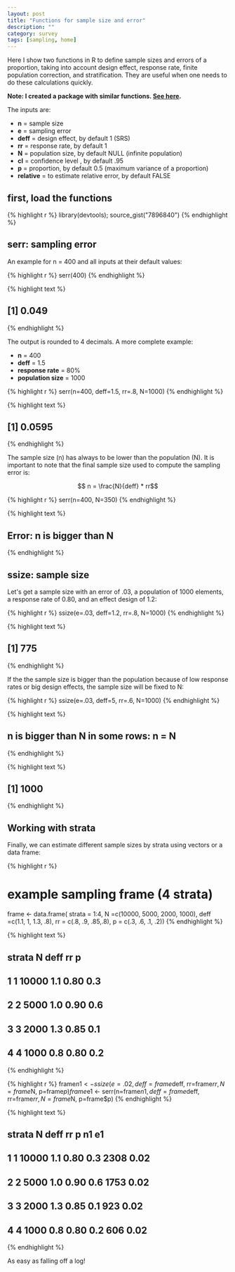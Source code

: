 ```yaml
---
layout: post
title: "Functions for sample size and error"
description: ""
category: survey
tags: [sampling, home]
---
```



Here I show two functions in R to define sample sizes and errors of a proportion, taking into account design effect, response rate, finite population correction, and stratification. They are useful when one needs to do these calculations quickly.

**Note: I created a package with similar functions. [See here](/survey/2015/09/30/sampler/).**

The inputs are: 

- **n** = sample size
- **e** = sampling error
- **deff** = design effect, by default 1 (SRS)
- **rr** = response rate, by default 1
- **N** = population size, by default NULL (infinite population)
- **cl** = confidence level , by default .95  
- **p** = proportion, by default 0.5 (maximum variance of a proportion)
- **relative** = to estimate relative error, by default FALSE

## first, load the functions




{% highlight r %}
library(devtools); source_gist("7896840")
{% endhighlight %}
 
## serr: sampling error

An example for n = 400 and all inputs at their default values: 


{% highlight r %}
serr(400)
{% endhighlight %}



{% highlight text %}
## [1] 0.049
{% endhighlight %}

The output is rounded to 4 decimals. A more complete example: 

- **n** = 400
- **deff** = 1.5
- **response rate** = 80%
- **population size** = 1000 


{% highlight r %}
serr(n=400, deff=1.5, rr=.8, N=1000)
{% endhighlight %}



{% highlight text %}
## [1] 0.0595
{% endhighlight %}

The sample size (n) has always to be lower than the population (N).  It is important to note that the final sample size used to compute the sampling error is: 

$$ n = \frac{N}{deff} * rr$$


{% highlight r %}
serr(n=400, N=350)
{% endhighlight %}



{% highlight text %}
## Error: n is bigger than N
{% endhighlight %}

## ssize: sample size
	
Let's get a sample size with an error of .03, a population of 1000 elements, a response rate of 0.80, and an effect design of 1.2: 


{% highlight r %}
ssize(e=.03, deff=1.2, rr=.8, N=1000)
{% endhighlight %}



{% highlight text %}
## [1] 775
{% endhighlight %}

If the the sample size is bigger than the population because of low response rates or big design effects, the sample size will be fixed to N: 


{% highlight r %}
ssize(e=.03, deff=5, rr=.6, N=1000)
{% endhighlight %}



{% highlight text %}
## n is bigger than N in some rows: n = N
{% endhighlight %}



{% highlight text %}
## [1] 1000
{% endhighlight %}

## Working with strata

Finally, we can estimate different sample sizes by strata using vectors or a data frame: 


{% highlight r %}
# example sampling frame (4 strata)
frame <- data.frame(
	strata = 1:4, 
	N =c(10000, 5000, 2000, 1000), 
	deff =c(1.1, 1, 1.3, .8), 
	rr = c(.8, .9, .85,.8),
	p = c(.3, .6, .1, .2))
{% endhighlight %}


{% highlight text %}
##   strata     N deff   rr   p
## 1      1 10000  1.1 0.80 0.3
## 2      2  5000  1.0 0.90 0.6
## 3      3  2000  1.3 0.85 0.1
## 4      4  1000  0.8 0.80 0.2
{% endhighlight %}


{% highlight r %}
frame$n1 <- ssize(e=.02, deff=frame$deff, rr=frame$rr, N=frame$N, p=frame$p)
frame$e1 <- serr(n=frame$n1, deff=frame$deff, rr=frame$rr, N=frame$N, p=frame$p)
{% endhighlight %}


{% highlight text %}
##   strata     N deff   rr   p   n1   e1
## 1      1 10000  1.1 0.80 0.3 2308 0.02
## 2      2  5000  1.0 0.90 0.6 1753 0.02
## 3      3  2000  1.3 0.85 0.1  923 0.02
## 4      4  1000  0.8 0.80 0.2  606 0.02
{% endhighlight %}

As easy as falling off a log!


